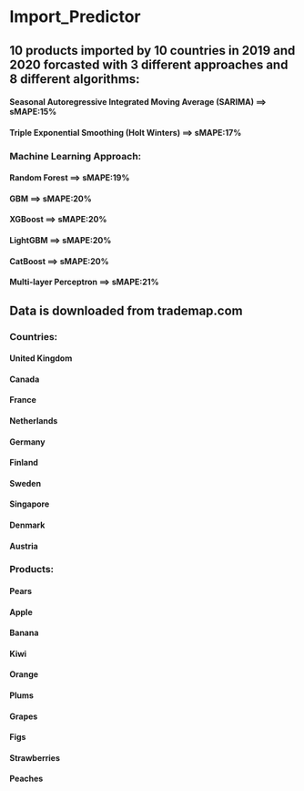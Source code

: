 # Import_Predictor
## 10 products imported by 10 countries in 2019 and 2020 forcasted with 3 different approaches and 8 different algorithms:
#### Seasonal Autoregressive Integrated Moving Average (SARIMA) ==> sMAPE:15%
#### Triple Exponential Smoothing (Holt Winters) ==> sMAPE:17%
### Machine Learning Approach:
#### Random Forest ==> sMAPE:19%
#### GBM ==> sMAPE:20%
#### XGBoost ==> sMAPE:20%
#### LightGBM ==> sMAPE:20%
#### CatBoost ==> sMAPE:20%
#### Multi-layer Perceptron ==> sMAPE:21%

## Data is downloaded from trademap.com
### Countries:
#### United Kingdom
#### Canada
#### France
#### Netherlands
#### Germany
#### Finland
#### Sweden
#### Singapore
#### Denmark
#### Austria

### Products:
#### Pears
#### Apple
#### Banana
#### Kiwi
#### Orange
#### Plums
#### Grapes
#### Figs
#### Strawberries
#### Peaches



